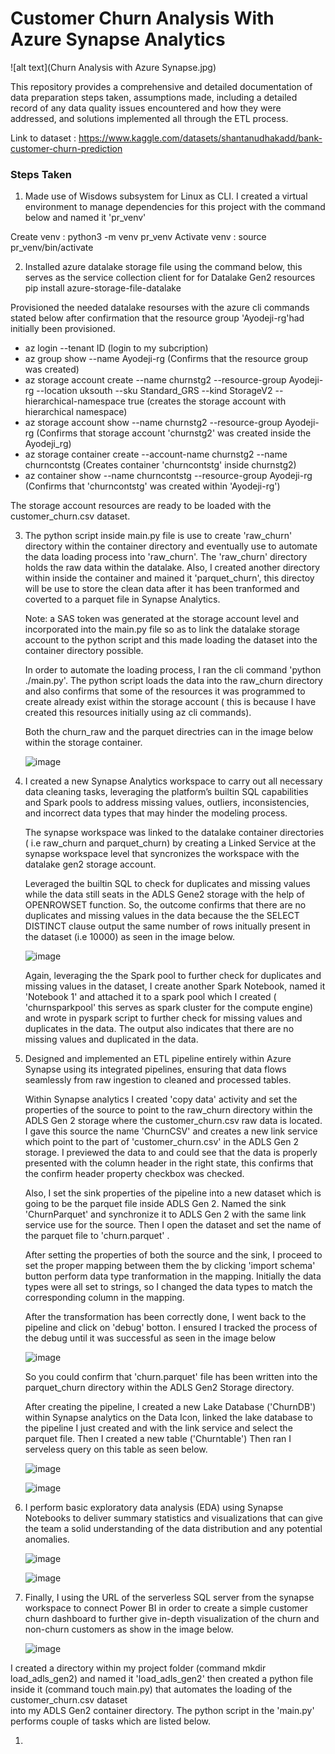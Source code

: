 # Customer Churn Analysis With Azure Synapse Analytics


![alt text](Churn Analysis with Azure Synapse.jpg)



This repository provides a comprehensive and detailed documentation of data preparation steps taken, assumptions made, including a detailed record of any data quality issues encountered and how they were 
addressed, and solutions implemented all through the ETL process.

Link to dataset : https://www.kaggle.com/datasets/shantanudhakadd/bank-customer-churn-prediction



### Steps Taken

1. Made use of Wisdows subsystem for Linux as CLI. I created a virtual environment to manage dependencies for this project with the command below and named it 'pr_venv'

  Create venv : python3 -m venv pr_venv
  Activate venv : source pr_venv/bin/activate

2. Installed azure datalake storage file using the command below, this serves as the service collection client for for Datalake Gen2 resources
  pip install azure-storage-file-datalake


Provisioned the needed datalake resourses with the azure cli commands stated below after confirmation that the resource group 'Ayodeji-rg'had initially been provisioned. 

  - az login --tenant ID (login to my subcription)
  - az group show --name Ayodeji-rg (Confirms that the resource group was created)
  - az storage account create --name churnstg2 --resource-group Ayodeji-rg --location uksouth --sku Standard_GRS --kind StorageV2 --hierarchical-namespace true (creates the storage account with hierarchical namespace)
  - az storage account show --name churnstg2 --resource-group Ayodeji-rg (Confirms that storage account 'churnstg2' was created inside the Ayodeji_rg)
  - az storage container create --account-name churnstg2 --name churncontstg (Creates container 'churncontstg' inside churnstg2)
  - az container show --name churncontstg --resource-group Ayodeji-rg (Confirms that 'churncontstg' was created within 'Ayodeji-rg')

 The storage account resources are ready to be loaded with the customer_churn.csv dataset.

3. The python script inside main.py file is use to create 'raw_churn' directory within the container directory and eventually use to automate the data loading process into 'raw_churn'. The 'raw_churn' directory holds the
   raw data within the datalake. Also, I created another directory within inside the container and mained it 'parquet_churn', this directoy will be use to store the clean data after it has been tranformed and coverted to a parquet
   file in Synapse Analytics.
   
   Note: a SAS token was generated at the storage account level and incorporated into the main.py file so as to link the datalake storage account to the python script and this made loading the dataset into the container directory
   possible.

   In order to automate the loading process, I ran the cli command 'python ./main.py'. The python script loads the data into the raw_churn directory and also confirms that some of the resources it was programmed to create already
   exist within the storage account ( this is because I have created this resources initially using az cli commands).

   Both the churn_raw and the parquet directries can in the image below within the storage container.

   ![image](https://github.com/user-attachments/assets/b28e106b-09a6-400a-9bcb-657a971308d0)


4. I created a new Synapse Analytics workspace to carry out all necessary data cleaning tasks, leveraging the platform’s builtin SQL capabilities and Spark pools to address missing 
   values, outliers, inconsistencies, and incorrect data types that may hinder the modeling process.

   The synapse workspace was linked to the datalake container directories ( i.e raw_churn and parquet_churn) by creating a Linked Service at the synapse workspace level that
   syncronizes the workspace with the datalake gen2 storage account.

   Leveraged the builtin SQL to check for duplicates and missing values while the data still seats in the ADLS Gene2 storage with the help of OPENROWSET function. So, the outcome
   confirms that there are no duplicates and missing values in the data because the 
   the SELECT DISTINCT clause output the same number of rows initually present in the dataset (i.e 10000) as seen in the image below.

   ![image](https://github.com/user-attachments/assets/108fd91f-5025-4f0e-9b74-d46305f21736)

   Again, leveraging the the Spark pool to further check for duplicates and missing values in the dataset, I create another Spark Notebook, named it 'Notebook 1' and attached it to a
   spark pool which I created ( 'churnsparkpool' this serves as spark cluster for the compute engine) and wrote in pyspark script to further check for missing values and duplicates in the data.
   The output also indicates that there are no  missing values and duplicated in the data.

5. Designed and implemented an ETL pipeline entirely within Azure Synapse using its integrated pipelines, ensuring that data flows seamlessly from raw 
   ingestion to cleaned and processed tables.
      
   Within Synapse analytics I created 'copy data' activity and set the properties of the source to point to the raw_churn directory within the ADLS Gen 2 storage where the customer_churn.csv
   raw data is located. I gave this source the name 'ChurnCSV' and creates a new link service which point to the part of 'customer_churn.csv' in the ADLS Gen 2 storage. I previewed the data to
   and could see that the data is properly presented with the column header in the right state, this confirms that the confirm header property checkbox was checked.

   Also, I set the sink properties of the pipeline into a new dataset which is going to be the parquet file inside ADLS Gen 2. Named the sink 'ChurnParquet' and synchronize it to ADLS Gen 2 with
   the same link service use for the source. Then I open the dataset and set the name of  the parquet file to 'churn.parquet' .

   After setting the properties of both the source and the sink, I proceed to set the proper mapping between them the by clicking 'import schema' button perform data type tranformation in the
   mapping. Initially the data types were all set to strings, so I changed the data types to match the corresponding column in the mapping.

   After the transformation has been correctly done, I went back to the pipeline and click on 'debug' botton. I ensured I tracked the process of the debug until it was successful as seen in the image below


      ![image](https://github.com/user-attachments/assets/aeaf08ea-9c4c-40d3-b382-3dca680ed580)

   So you could confirm that 'churn.parquet' file has been written into the parquet_churn directory within the ADLS Gen2 Storage directory.


   After creating the pipeline, I created a new Lake Database ('ChurnDB') within Synapse analytics on the Data Icon, linked the lake database to the pipeline I just created and with the link service and select the parquet file.
   Then I created a new table ('Churntable') Then ran I serveless query on this table as seen below.

      ![image](https://github.com/user-attachments/assets/fbded9bb-5342-42eb-a20a-df71d623f64f)



      ![image](https://github.com/user-attachments/assets/6ebef83b-ff6e-4af8-91ce-6357f4810d62)


6. I perform basic exploratory data analysis (EDA) using Synapse Notebooks to deliver summary statistics and visualizations that can give the team a solid 
   understanding of the data distribution and any potential anomalies. 

      ![image](https://github.com/user-attachments/assets/62b67b87-3ce6-4b0d-a362-607b6ee9563d)


      ![image](https://github.com/user-attachments/assets/c639c44c-d93c-4b3d-a67f-cb73e6a49b2c)



7. Finally, I using the URL of the serverless SQL server from the synapse workspace to connect Power BI in order to create a simple customer churn dashboard
   to further give in-depth visualization of the churn and non-churn customers as show in the image below.

      ![image](https://github.com/user-attachments/assets/1de37d7e-c8ca-42a7-95d1-3395c578ffc0)




  


      





       





   




  

  


I created a directory within my project folder (command mkdir load_adls_gen2) and named it 'load_adls_gen2' then created a python file inside it (command touch main.py) that automates the loading of the customer_churn.csv dataset   
into my ADLS Gen2 container directory. The python script in the 'main.py' performs couple of tasks which are listed below.

1. 








 
